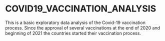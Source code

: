 # COVID19_VACCINATION_ANALYSIS
This is a basic exploratory data analysis of the Covid-19 vaccination process. Since the approval of several vaccinations at the end of 2020 and beginning of 2021 the countries started their vaccination process.
